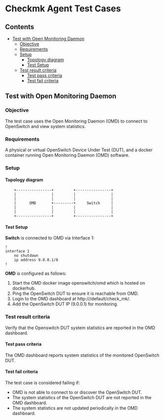 Checkmk Agent Test Cases
========================

## Contents

- [Test with Open Monitoring Daemon](#test-with-open-monitoring-daemon)
	- [Objective](#objective)
	- [Requirements](#requirements)
	- [Setup](#setup)
		- [Topology diagram](#topology-diagram)
		- [Test Setup](#test-setup)
	- [Test result criteria](#test-result-criteria)
		- [Test pass criteria](#test-pass-criteria)
		- [Test fail criteria](#test-fail-criteria)

##  Test with Open Monitoring Daemon
### Objective
The test case uses the Open Monitoring Daemon (OMD) to connect to OpenSwitch
and view system statistics.

### Requirements

A physical or virtual OpenSwitch Device Under Test (DUT), and a docker container running Open Monitoring Daemon (OMD) software.

### Setup
#### Topology diagram

```ditaa
    +----------------+         +----------------+
    |                |         |                |
    |                |         |                |
    |      OMD       +---------+     Switch     |
    |                |         |                |
    |                |         |                |
    +----------------+         +----------------+
```

#### Test Setup
**Switch** is connected to OMD via Interface 1:

```
!
interface 1
    no shutdown
    ip address 9.0.0.1/8
!
```

**OMD** is configured as follows:

1. Start the OMD docker image openswitch/omd which is hosted on dockerhub.
2. Ping the OpenSwitch DUT to ensure it is reachable from OMD.
3. Login to the OMD dashboard at http://<OMD server IP>/default/check_mk/.
4. Add the OpenSwitch DUT IP (9.0.0.1) for monitoring.

### Test result criteria

Verify that the Openswitch DUT system statistics are reported in the OMD dashboard.
 
#### Test pass criteria
The OMD dashboard reports system statistics of the monitored OpenSwitch DUT.

#### Test fail criteria
The test case is considered failing if:

- OMD is not able to connect to or discover the OpenSwitch DUT.
- The system statistics of the OpenSwitch DUT are not reported in the OMD dashboard.
- The system statistics are not updated periodically in the OMD dashboard.

